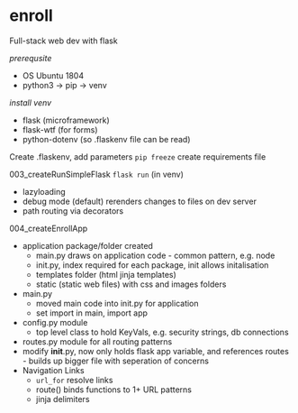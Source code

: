 # enroll
Full-stack web dev with flask

*prerequsite*
* OS Ubuntu 1804
* python3 -> pip -> venv

*install venv*
* flask (microframework)
* flask-wtf (for forms)
* python-dotenv (so .flaskenv file can be read)


Create .flaskenv, add parameters
`pip freeze` create requirements file

003_createRunSimpleFlask
`flask run` (in venv)
* lazyloading
* debug mode (default) rerenders changes to files on dev server
* path routing via decorators

004_createEnrollApp
* application package/folder created
   * main.py draws on application code - common pattern, e.g. node
   * init.py, index required for each package, init allows initalisation
   * templates folder (html jinja templates)
   * static (static web files) with css and images folders
* main.py
   * moved main code into init.py for application
   * set import in main, import app
* config.py module
   * top level class to hold KeyVals, e.g. security strings, db connections
* routes.py module for all routing patterns
* modify __init__.py, now only holds flask app variable, and references routes - builds up bigger file with seperation of concerns
* Navigation Links
   * `url_for` resolve links
   * route() binds functions to 1+ URL patterns
   * jinja delimiters